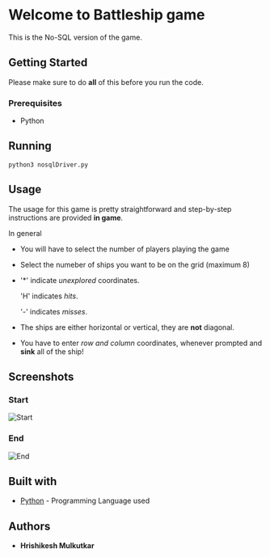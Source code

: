 # Welcome to Battleship game

This is the No-SQL version of the game.

## Getting Started

Please make sure to do **all** of this before you run the code.

### Prerequisites

* Python 

## Running 

```
python3 nosqlDriver.py
```

## Usage

The usage for this game is pretty straightforward and step-by-step instructions are provided **in game**.

In general

* You will have to select the number of players playing the game

* Select the numeber of ships you want to be on the grid (maximum 8)

* '*' indicate _unexplored_ coordinates.

  'H' indicates _hits_.
  
  '-' indicates _misses_.
  
* The ships are either horizontal or vertical, they are **not** diagonal. 

* You have to enter _row and column_ coordinates, whenever prompted and **sink** all of the ship!

## Screenshots

### Start

![Start](https://user-images.githubusercontent.com/51927760/86593210-6e125300-bfb2-11ea-9ec4-e38dd8257103.png)

### End

![End](https://user-images.githubusercontent.com/51927760/86593227-72d70700-bfb2-11ea-9259-96df66ab81a1.png)

## Built with

* [Python](https://www.python.org/) - Programming Language used

## Authors

* **Hrishikesh Mulkutkar**
